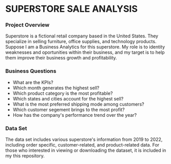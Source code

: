 # SUPERSTORE SALE ANALYSIS

### Project Overview 
Superstore is a fictional retail company based in the United States. They specialize in selling furniture, office supplies, and technology products. Suppose I am a Business Analytics for this superstore. My role is to identity weaknesses and oportunities within their business, and my target is to help them improve their business growth and profitability.

### Business Questions
- What are the KPIs?  
- Which month generates the highest sell? 
- Which product category is the most profitable? 
- Which states and cities account for the highest sell?
- What is the most preferred shipping mode among customers? 
- Which customer segement brings to the most profit? 
- How has the company's performance trend over the year?

### Data Set
The data set includes various superstore's information from 2019 to 2022, including order specific, customer-related, and product-related data. For those who interested in viewing or downloading the dataset, it is included in my this repository. 
